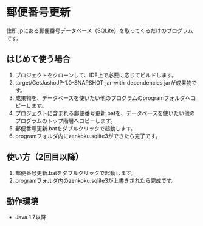 # 郵便番号更新

住所.jpにある郵便番号データベース（SQLite）を取ってくるだけのプログラムです。

## はじめて使う場合

1. プロジェクトをクローンして、IDE上で必要に応じてビルドします。
2. target/GetJushoJP-1.0-SNAPSHOT-jar-with-dependencies.jarが成果物です。
3. 成果物を、データベースを使いたい他のプログラムのprogramフォルダへコピーします。
4. プロジェクトに含まれる郵便番号更新.batを、データベースを使いたい他のプログラムのトップ階層へコピーします。
5. 郵便番号更新.batをダブルクリックで起動します。
6. programフォルダ内にzenkoku.sqlite3ができたら完了です。

## 使い方（2回目以降）

1. 郵便番号更新.batをダブルクリックで起動します。
2. programフォルダ内のzenkoku.sqlite3が上書きされたら完成です。

## 動作環境

* Java 1.7以降
